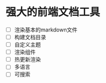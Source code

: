 # 强大的前端文档工具

- [ ] 渲染基本的markdown文件
- [ ] 构建文档目录
- [ ] 自定义主题
- [ ] 渲染组件
- [ ] 热更新渲染
- [ ] 多语言
- [ ] 可搜索
